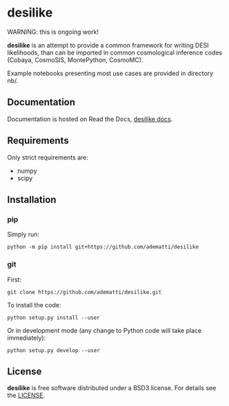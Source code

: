 # desilike

WARNING: this is ongoing work!

**desilike** is an attempt to provide a common framework for writing DESI likelihoods,
than can be imported in common cosmological inference codes (Cobaya, CosmoSIS, MontePython, CosmoMC).

Example notebooks presenting most use cases are provided in directory nb/.

## Documentation

Documentation is hosted on Read the Docs, [desilike docs](https://desilike.readthedocs.io/).

## Requirements

Only strict requirements are:

  - numpy
  - scipy

## Installation

### pip

Simply run:
```
python -m pip install git+https://github.com/adematti/desilike
```

### git

First:
```
git clone https://github.com/adematti/desilike.git
```
To install the code:
```
python setup.py install --user
```
Or in development mode (any change to Python code will take place immediately):
```
python setup.py develop --user
```

## License

**desilike** is free software distributed under a BSD3 license. For details see the [LICENSE](https://github.com/adematti/desilike/blob/main/LICENSE).

